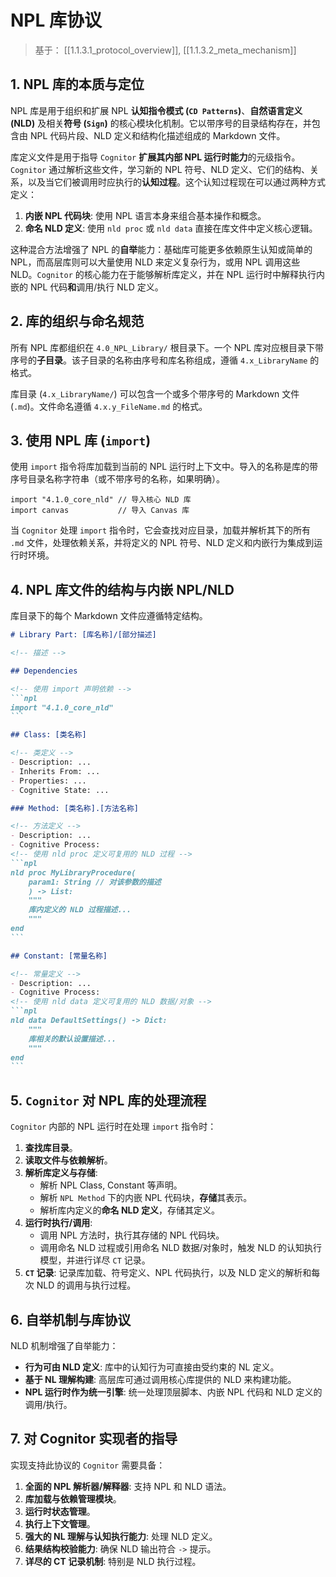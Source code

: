 # NPL 库协议

> 基于： [[1.1.3.1_protocol_overview]], [[1.1.3.2_meta_mechanism]]

## 1. NPL 库的本质与定位

NPL 库是用于组织和扩展 NPL **认知指令模式 (`CD Patterns`)**、**自然语言定义 (NLD)** 及相关**符号 (`Sign`)** 的核心模块化机制。它以带序号的目录结构存在，并包含由 NPL 代码片段、NLD 定义和结构化描述组成的 Markdown 文件。

库定义文件是用于指导 `Cognitor` **扩展其内部 NPL 运行时能力**的元级指令。`Cognitor` 通过解析这些文件，学习新的 NPL 符号、NLD 定义、它们的结构、关系，以及当它们被调用时应执行的**认知过程**。这个认知过程现在可以通过两种方式定义：

1.  **内嵌 NPL 代码块**: 使用 NPL 语言本身来组合基本操作和概念。
2.  **命名 NLD 定义**: 使用 `nld proc` 或 `nld data` 直接在库文件中定义核心逻辑。

这种混合方法增强了 NPL 的**自举**能力：基础库可能更多依赖原生认知或简单的 NPL，而高层库则可以大量使用 NLD 来定义复杂行为，或用 NPL 调用这些 NLD。`Cognitor` 的核心能力在于能够解析库定义，并在 NPL 运行时中解释执行内嵌的 NPL 代码**和**调用/执行 NLD 定义。

## 2. 库的组织与命名规范

所有 NPL 库都组织在 `4.0_NPL_Library/` 根目录下。一个 NPL 库对应根目录下带序号的**子目录**。该子目录的名称由序号和库名称组成，遵循 `4.x_LibraryName` 的格式。

库目录 (`4.x_LibraryName/`) 可以包含一个或多个带序号的 Markdown 文件 (`.md`)。文件命名遵循 `4.x.y_FileName.md` 的格式。

## 3. 使用 NPL 库 (`import`)

使用 `import` 指令将库加载到当前的 NPL 运行时上下文中。导入的名称是库的带序号目录名称字符串（或不带序号的名称，如果明确）。

```npl
import "4.1.0_core_nld" // 导入核心 NLD 库
import canvas           // 导入 Canvas 库
```

当 `Cognitor` 处理 `import` 指令时，它会查找对应目录，加载并解析其下的所有 `.md` 文件，处理依赖关系，并将定义的 NPL 符号、NLD 定义和内嵌行为集成到运行时环境。

## 4. NPL 库文件的结构与内嵌 NPL/NLD

库目录下的每个 Markdown 文件应遵循特定结构。

``````markdown
# Library Part: [库名称]/[部分描述]

<!-- 描述 -->

## Dependencies

<!-- 使用 import 声明依赖 -->
```npl
import "4.1.0_core_nld"
```

## Class: [类名称]

<!-- 类定义 -->
- Description: ...
- Inherits From: ...
- Properties: ...
- Cognitive State: ...

### Method: [类名称].[方法名称]

<!-- 方法定义 -->
- Description: ...
- Cognitive Process:
<!-- 使用 nld proc 定义可复用的 NLD 过程 -->
```npl
nld proc MyLibraryProcedure(
	param1: String // 对该参数的描述
	) -> List:
    """
    库内定义的 NLD 过程描述...
    """
end
```

## Constant: [常量名称]

<!-- 常量定义 -->
- Description: ...
- Cognitive Process: 
<!-- 使用 nld data 定义可复用的 NLD 数据/对象 -->
```npl
nld data DefaultSettings() -> Dict:
    """
    库相关的默认设置描述...
    """
end
```
``````

## 5. `Cognitor` 对 NPL 库的处理流程

`Cognitor` 内部的 NPL 运行时在处理 `import` 指令时：

1.  **查找库目录**。
2.  **读取文件与依赖解析**。
3.  **解析库定义与存储**:
    * 解析 NPL Class, Constant 等声明。
    * 解析 `NPL Method` 下的内嵌 NPL 代码块，**存储**其表示。
    * 解析库内定义的**命名 NLD 定义**，存储其定义。
4.  **运行时执行/调用**:
    * 调用 NPL 方法时，执行其存储的 NPL 代码块。
    * 调用命名 NLD 过程或引用命名 NLD 数据/对象时，触发 NLD 的认知执行模型，并进行详尽 `CT` 记录。
5.  **`CT` 记录**: 记录库加载、符号定义、NPL 代码执行，以及 NLD 定义的解析和每次 NLD 的调用与执行过程。

## 6. 自举机制与库协议

NLD 机制增强了自举能力：

* **行为可由 NLD 定义**: 库中的认知行为可直接由受约束的 NL 定义。
* **基于 NL 理解构建**: 高层库可通过调用核心库提供的 NLD 来构建功能。
* **NPL 运行时作为统一引擎**: 统一处理顶层脚本、内嵌 NPL 代码和 NLD 定义的调用/执行。

## 7. 对 Cognitor 实现者的指导

实现支持此协议的 `Cognitor` 需要具备：

1.  **全面的 NPL 解析器/解释器**: 支持 NPL 和 NLD 语法。
2.  **库加载与依赖管理模块**。
3.  **运行时状态管理**。
4.  **执行上下文管理**。
5.  **强大的 NL 理解与认知执行能力**: 处理 NLD 定义。
6.  **结果结构校验能力**: 确保 NLD 输出符合 `->` 提示。
7.  **详尽的 CT 记录机制**: 特别是 NLD 执行过程。